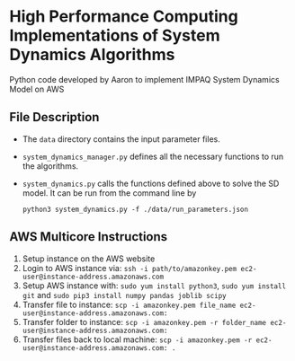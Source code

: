 # High Performance Computing Implementations of System Dynamics Algorithms
Python code developed by Aaron to implement IMPAQ System Dynamics Model on AWS

## File Description

- The `data` directory contains the input parameter files.
- `system_dynamics_manager.py` defines all the necessary functions to run the algorithms.
- `system_dynamics.py` calls the functions defined above to solve the SD model. It can be run from the command line by 

  `python3 system_dynamics.py -f ./data/run_parameters.json`
  

## AWS Multicore Instructions
1. Setup instance on the AWS website
2. Login to AWS instance via: `ssh -i path/to/amazonkey.pem ec2-user@instance-address.amazonaws.com`
3. Setup AWS instance with: `sudo yum install python3`, `sudo yum install git` and `sudo pip3 install numpy pandas joblib scipy`
4. Transfer file to instance: `scp -i amazonkey.pem file_name ec2-user@instance-address.amazonaws.com:`
5. Transfer folder to instance: `scp -i amazonkey.pem -r folder_name ec2-user@instance-address.amazonaws.com:`
6. Transfer files back to local machine: `scp -i amazonkey.pem -r ec2-user@instance-address.amazonaws.com: .`
